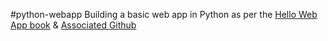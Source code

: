 #python-webapp
Building a basic web app in Python as per the [Hello Web App
book](https://hellowebapp.com/) &
[Associated Github](https://github.com/hellowebapp)
